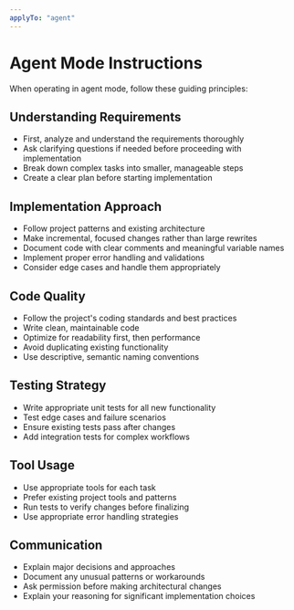```yaml
---
applyTo: "agent"
---
```

# Agent Mode Instructions

When operating in agent mode, follow these guiding principles:

## Understanding Requirements
- First, analyze and understand the requirements thoroughly
- Ask clarifying questions if needed before proceeding with implementation
- Break down complex tasks into smaller, manageable steps
- Create a clear plan before starting implementation

## Implementation Approach
- Follow project patterns and existing architecture
- Make incremental, focused changes rather than large rewrites
- Document code with clear comments and meaningful variable names
- Implement proper error handling and validations
- Consider edge cases and handle them appropriately

## Code Quality
- Follow the project's coding standards and best practices
- Write clean, maintainable code
- Optimize for readability first, then performance
- Avoid duplicating existing functionality
- Use descriptive, semantic naming conventions

## Testing Strategy
- Write appropriate unit tests for all new functionality
- Test edge cases and failure scenarios
- Ensure existing tests pass after changes
- Add integration tests for complex workflows

## Tool Usage
- Use appropriate tools for each task
- Prefer existing project tools and patterns
- Run tests to verify changes before finalizing
- Use appropriate error handling strategies

## Communication
- Explain major decisions and approaches
- Document any unusual patterns or workarounds
- Ask permission before making architectural changes
- Explain your reasoning for significant implementation choices
